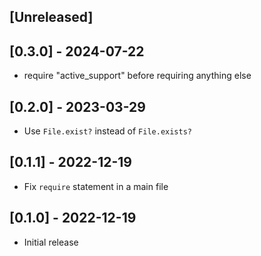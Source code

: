 ## [Unreleased]

## [0.3.0] - 2024-07-22

- require "active_support" before requiring anything else

## [0.2.0] - 2023-03-29

- Use `File.exist?` instead of `File.exists?`

## [0.1.1] - 2022-12-19

- Fix `require` statement in a main file

## [0.1.0] - 2022-12-19

- Initial release

